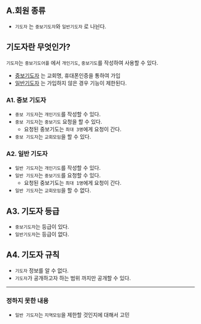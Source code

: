 ## A.회원 종류
- `기도자` 는 `중보기도자`와 `일반기도자` 로 나뉜다.

## 기도자란 무엇인가?
`기도자`는 `중보기도어플` 에서 `개인기도`, `중보기도`를 작성하여 사용할 수 있다.
- [중보기도자](#A1.-중보-기도자) 는 교회명, 휴대폰인증을 통하여 가입
- [일반기도자](#A2.-일반-기도자) 는 가입하지 않은 경우 기능이 제한된다.

### A1. 중보 기도자
- `중보 기도자`는 `개인기도`를 작성할 수 있다.
- `중보 기도자`는 `중보기도` 요청을 할 수 있다.
    - 요청된 중보기도는 `최대 3명`에게 요청이 간다.
- `중보 기도자`는 `교회모임`을 할 수 있다.

### A2. 일반 기도자
- `일반 기도자`는 `개인기도`를 작성할 수 있다.
- `일반 기도자`는 `중보기도`를 요청할 수 있다.
    - 요청된 중보기도는 `최대 1명`에게 요청이 간다.
- `일반 기도자`는 `교회모임`을 할 수 없다.


## A3. 기도자 등급
- `중보기도자`는 등급이 있다.
- `일반기도자`는 등급이 없다.

## A4. 기도자 규칙
- `기도자` 정보를 알 수 없다.
- `기도자`가 공개하고자 하는 범위 까지만 공개할 수 있다.

---

### 정하지 못한 내용
- `일반 기도자`는 `지역모임`을 제한할 것인지에 대해서 고민